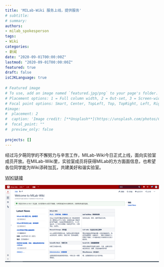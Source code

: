 ```yaml
---
title: 'MILab-Wiki 服务上线，提供服务'
# subtitle: 
# summary: 
authors:
- milab_spokesperson
tags:
- Wiki
categories:
- 新闻
date: "2020-09-01T00:00:00Z"
lastmod: "2020-09-01T00:00:00Z"
featured: true
draft: false
isCJKLanguage: true

# Featured image
# To use, add an image named `featured.jpg/png` to your page's folder.
# Placement options: 1 = Full column width, 2 = Out-set, 3 = Screen-width
# Focal point options: Smart, Center, TopLeft, Top, TopRight, Left, Right, BottomLeft, Bottom, BottomRight
#image:
#  placement: 2
#  caption: 'Image credit: [**Unsplash**](https://unsplash.com/photos/CpkOjOcXdUY)'
#  focal_point: ""
#  preview_only: false

projects: []
---
```


经过冯夕萌同学的不懈努力与辛苦工作，MILab-Wiki今日正式上线，面向实验室成员开放。在MILab-Wiki里，实验室成员将获得MILab的方方面面信息，也希望各位同学能为Wiki添砖加瓦，共建美好和谐实验室。

[WIKI链接](http://wiki.milab.wiki/pages/viewpage.action?pageId=2064620)

![avatar](./image2020-9-1_20-24-59.png)